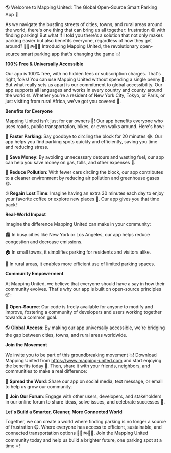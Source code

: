 🌎 Welcome to Mapping United: The Global Open-Source Smart Parking App 🚀

As we navigate the bustling streets of cities, towns, and rural areas around the world, there's one thing that can bring us all together: frustration 😩 with finding parking! But what if I told you there's a solution that not only makes parking easier but also benefits everyone, regardless of how they get around? 🚗🚌🚲🏃‍♀️ Introducing Mapping United, the revolutionary open-source smart parking app that's changing the game 💥!

**100% Free & Universally Accessible**

Our app is 100% free, with no hidden fees or subscription charges. That's right, folks! You can use Mapping United without spending a single penny 🤑. But what really sets us apart is our commitment to global accessibility. Our app supports all languages and works in every country and county around the world 🌐. Whether you're a resident of New York City, Tokyo, or Paris, or just visiting from rural Africa, we've got you covered 🎉.

**Benefits for Everyone**

Mapping United isn't just for car owners 👋! Our app benefits everyone who uses roads, public transportation, bikes, or even walks around. Here's how:

🚗 **Faster Parking**: Say goodbye to circling the block for 20 minutes 😂. Our app helps you find parking spots quickly and efficiently, saving you time and reducing stress.

💸 **Save Money**: By avoiding unnecessary detours and wasting fuel, our app can help you save money on gas, tolls, and other expenses 🚗.

🌿 **Reduce Pollution**: With fewer cars circling the block, our app contributes to a cleaner environment by reducing air pollution and greenhouse gases 🌞.

⏰ **Regain Lost Time**: Imagine having an extra 30 minutes each day to enjoy your favorite coffee or explore new places 🎨. Our app gives you that time back!

**Real-World Impact**

Imagine the difference Mapping United can make in your community:

🏙️ In busy cities like New York or Los Angeles, our app helps reduce congestion and decrease emissions.

🏠 In small towns, it simplifies parking for residents and visitors alike.

🌳 In rural areas, it enables more efficient use of limited parking spaces.

**Community Empowerment**

At Mapping United, we believe that everyone should have a say in how their community evolves. That's why our app is built on open-source principles 📦:

💪 **Open-Source**: Our code is freely available for anyone to modify and improve, fostering a community of developers and users working together towards a common goal.

🌎 **Global Access**: By making our app universally accessible, we're bridging the gap between cities, towns, and rural areas worldwide.

**Join the Movement**

We invite you to be part of this groundbreaking movement 💥! Download Mapping United from https://www.mapping-united.com and start enjoying the benefits today 🚀. Then, share it with your friends, neighbors, and communities to make a real difference:

📱 **Spread the Word**: Share our app on social media, text message, or email to help us grow our community.

💬 **Join Our Forum**: Engage with other users, developers, and stakeholders in our online forum to share ideas, solve issues, and celebrate successes 🎉.

**Let's Build a Smarter, Cleaner, More Connected World**

Together, we can create a world where finding parking is no longer a source of frustration 😩. Where everyone has access to efficient, sustainable, and connected transportation options 🚗🚌🚲🏃‍♀️. Join the Mapping United community today and help us build a brighter future, one parking spot at a time ⭐️!